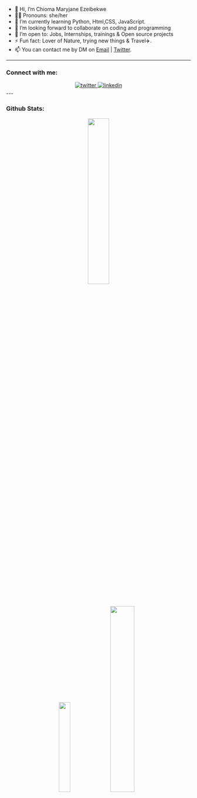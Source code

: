 - 👋 Hi, I’m Chioma Maryjane Ezeibekwe
- 👩‍💼 Pronouns: she/her
- 🌱 I’m currently learning Python, Html,CSS, JavaScript.
- 💞️ I’m looking forward to collaborate on coding and programming
- 📁 I’m open to: Jobs, Internships, trainings & Open source projects
- ⚡ Fun fact: Lover of Nature, trying new things & Travel✈️.
- 📫 You can contact me by DM on [Email](mailto:genevieveezeh786@gmail.com) | [Twitter](https://twitter.com/GenevieveEzeh).

<!---
Goldjay94/Goldjay94 is a ✨ special ✨ repository because its `README.md` (this file) appears on your GitHub profile.
You can click the Preview link to take a look at your changes.
--->

---
### Connect with me: 
<div align="center">
<a href="https://twitter.com/GenevieveEzeh" target="_blank">
<img src=https://img.shields.io/badge/twitter-%2300acee.svg?&style=for-the-badge&logo=twitter&logoColor=white alt=twitter style="margin-bottom: 5px;" />
</a> 

<a href="https://linkedin.com/in/maryjaneezeibekwe" target="_blank">
<img src=https://img.shields.io/badge/linkedin-%231E77B5.svg?&style=for-the-badge&logo=linkedin&logoColor=white alt=linkedin style="margin-bottom: 5px;" />
</a>
</div>
---

### Github Stats:
<div align="center">
  <img src="https://github-readme-stats.vercel.app/api?username=Goldjay94&show_icons=true&count_private=true&hide_border=true" width="34%"/><br/>
  <img src="https://github-readme-stats.vercel.app/api/top-langs/?username=Goldjay94&hide_border=true&layout=compact" width="25%" />
  <img src="https://github-readme-streak-stats.herokuapp.com/?user=Goldjay94" width="36%" />
</div> 
